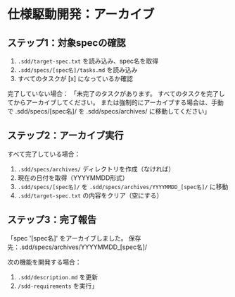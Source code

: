 # 仕様駆動開発：アーカイブ

## ステップ1：対象specの確認
1. `.sdd/target-spec.txt` を読み込み、spec名を取得
2. `.sdd/specs/[spec名]/tasks.md` を読み込み
3. すべてのタスクが [x] になっているか確認

完了していない場合：
「未完了のタスクがあります。
すべてのタスクを完了してからアーカイブしてください。
または強制的にアーカイブする場合は、手動で
.sdd/specs/[spec名]/ を .sdd/specs/archives/ に移動してください」

## ステップ2：アーカイブ実行
すべて完了している場合：
1. `.sdd/specs/archives/` ディレクトリを作成（なければ）
2. 現在の日付を取得（YYYYMMDD形式）
3. `.sdd/specs/[spec名]/` を `.sdd/specs/archives/YYYYMMDD_[spec名]/` に移動
4. `.sdd/target-spec.txt` の内容をクリア（空にする）

## ステップ3：完了報告
「spec '[spec名]' をアーカイブしました。
保存先：.sdd/specs/archives/YYYYMMDD_[spec名]/

次の機能を開発する場合：
1. `.sdd/description.md` を更新
2. `/sdd-requirements` を実行」
